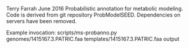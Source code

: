 Terry Farrah June 2016
Probabilistic annotation for metabolic modeling.
Code is derived from git repository ProbModelSEED.
Dependencies on servers have been removed.

Example invocation:
scripts/ms-probanno.py genomes/1415167.3.PATRIC.faa templates/1415167.3.PATRIC.faa output
